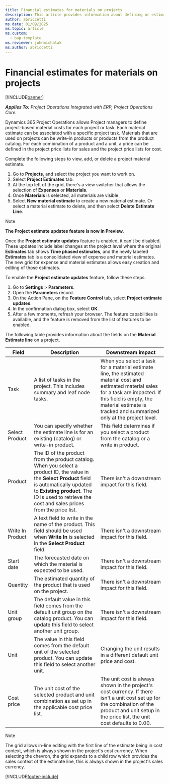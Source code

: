 ```yaml
---
title: Financial estimates for materials on projects
description: This article provides information about defining or estimating project-based materials.
author: abriccetti
ms.date: 01/09/2025
ms.topic: article
ms.custom: 
  - bap-template
ms.reviewer: johnmichalak
ms.author: abriccetti
---
```


# Financial estimates for materials on projects

[!INCLUDE[banner](../includes/banner.md)]

_**Applies To:** Project Operations Integrated with ERP, Project Operations Core._

Dynamics 365 Project Operations allows Project managers to define project-based material costs for each project or task. Each material estimate can be associated with a specific project task. Materials that are used on projects can be write-in products or products from the product catalog. For each combination of a product and a unit, a price can be defined in the project price lists for sales and the project price lists for cost.  

Complete the following steps to view, add, or delete a project material estimate.

1. Go to **Projects**, and select the project you want to work on.
1. Select **Project Estimates** tab.
1. At the top left of the grid, there's a view switcher that allows the selection of **Expenses** or **Materials**.
1. Once **Materials** is selected, all materials are visible.
1. Select **New material estimate** to create a new material estimate. Or select a material estimate to delete, and then select **Delete Estimate Line**.

> [!NOTE]
> **The Project estimate updates feature is now in Preview.**
>
> Once the **Project estimate updates** feature is enabled, it can't be disabled. These updates include label changes at the project level where the original **Estimates** tab shows **Time phased estimates**, and the newly labeled **Estimates** tab is a consolidated view of expense and material estimates. The new grid for expense and material estimates allows easy creation and editing of those estimates.
>
>To enable the **Project estimate updates** feature, follow these steps.
>
>1. Go to **Settings** \> **Parameters**.
>1. Open the **Parameters** record.
>1. On the Action Pane, on the **Feature Control** tab, select **Project estimate updates**.
>1. In the confirmation dialog box, select **OK**.
>1. After a few moments, refresh your browser. The feature capabilities is available, and the feature is removed from the list of features to be enabled. 

The following table provides information about the fields on the **Material Estimate line** on a project. 

| **Field** | **Description** | **Downstream impact** |
| --- | --- | --- |
| Task | A list of tasks in the project. This includes summary and leaf node tasks. | When you select a task for a material estimate line, the estimated material cost and estimated material sales for a task are impacted. If this field is empty, the material estimate is tracked and summarized only at the project level. |
| Select Product |  You can specify whether the estimate line is for an existing (catalog) or write-in product. | This field determines if you select a product from the catalog or a write in product. |
| Product | The ID of the product from the product catalog. When you select a product ID, the value in the **Select Product** field is automatically updated to **Existing product**. The ID is used to retrieve the cost and sales prices from the price list. | There isn't a downstream impact for this field. |
| Write In Product | A text field to write in the name of the product. This field should be used when **Write In** is selected in the **Select Product** field.| There isn't a downstream impact for this field. |
| Start date | The forecasted date on which the material is expected to be used. | There isn't a downstream impact for this field. |
| Quantity | The estimated quantity of the product that is used on the project. | There isn't a downstream impact for this field. |
| Unit group | The default value in this field comes from the default unit group on the catalog product. You can update this field to select another unit group. | There isn't a downstream impact for this field. |
| Unit | The value in this field comes from the default unit of the selected product. You can update this field to select another unit. | Changing the unit results in a different default unit price and cost. |
| Cost price | The unit cost of the selected product and unit combination as set up in the applicable cost price list. | The unit cost is always shown in the project's cost currency. If there isn't a unit cost set up for the combination of the product and unit setup in the price list, the unit cost defaults to 0.00. |

>[!NOTE]
> The grid allows in-line editing with the first line of the estimate being in cost context, which is always shown in the project's cost currency. When selecting the chevron, the grid expands to a child row which provides the sales context of the estimate line, this is always shown in the project's sales currency.    

[!INCLUDE[footer-include](../includes/footer-banner.md)]
